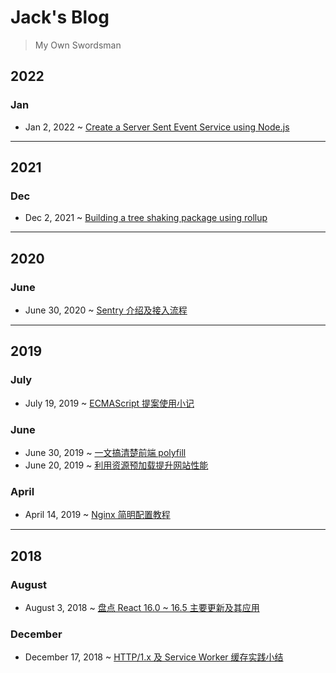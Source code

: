 # Jack's Blog

> My Own Swordsman

## **2022**

### Jan

- Jan 2, 2022 ~ [Create a Server Sent Event Service using Node.js](https://github.com/chen86860/blog/issues/11)

---

## **2021**

### Dec

- Dec 2, 2021 ~ [Building a tree shaking package using rollup](https://github.com/chen86860/blog/issues/9)

---

## **2020**

### June

- June 30, 2020 ~ [Sentry 介绍及接入流程](https://github.com/chen86860/blog/issues/8)

---

## **2019**

### July

- July 19, 2019 ~ [ECMAScript 提案使用小记](https://github.com/chen86860/blog/issues/7)

### June

- June 30, 2019 ~ [一文搞清楚前端 polyfill](https://github.com/chen86860/blog/issues/6)
- June 20, 2019 ~ [利用资源预加载提升网站性能](https://github.com/chen86860/blog/issues/5)

### April

- April 14, 2019 ~ [Nginx 简明配置教程](https://github.com/chen86860/blog/issues/4)

---

## **2018**

### August

- August 3, 2018 ~ [盘点 React 16.0 ~ 16.5 主要更新及其应用](https://github.com/chen86860/blog/issues/2)

### December

- December 17, 2018 ~ [HTTP/1.x 及 Service Worker 缓存实践小结](https://github.com/chen86860/blog/issues/3)

